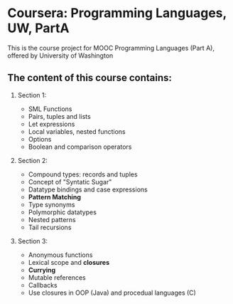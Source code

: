 # Coursera: Programming Languages, UW, PartA
This is the course project for MOOC Programming Languages (Part A), offered by University of Washington

## The content of this course contains:  
1. Section 1:
    * SML Functions
    * Pairs, tuples and lists
    * Let expressions
    * Local variables, nested functions
    * Options
    * Boolean and comparison operators

2. Section 2: 
    * Compound types: records and tuples
    * Concept of "Syntatic Sugar"
    * Datatype bindings and case expressions
    * __Pattern Matching__
    * Type synonyms
    * Polymorphic datatypes
    * Nested patterns
    * Tail recursions

3. Section 3:
    * Anonymous functions
    * Lexical scope and __closures__
    * __Currying__
    * Mutable references
    * Callbacks
    * Use closures in OOP (Java) and procedual languages (C)